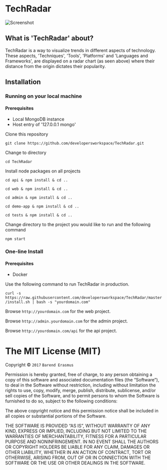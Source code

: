 # TechRadar

![Screenshot](https://github.com/developersworkspace/TechRadar/blob/master/screenshots/one.png?raw=true)

## What is 'TechRadar' about?

TechRadar is a way to visualize trends in different aspects of technology. These aspects, 'Techniques', 'Tools', 'Platforms' and 'Languages and Frameworks', are displayed on a radar chart (as seen above) where their distance from the origin dictates their popularity.

## Installation



### Running on your local machine



#### Prerequisites

* Local MongoDB instance
* Host entry of '127.0.0.1 mongo'

Clone this repository

`git clone https://github.com/developersworkspace/TechRadar.git`

Change to directory

`cd TechRadar`

Install node packages on all projects

`cd api & npm install & cd ..`

`cd web & npm install & cd ..`

`cd admin & npm install & cd ..`

`cd demo-app & npm install & cd ..`

`cd tests & npm install & cd ..`

Change directory to the project you would like to run and the following command

`npm start`

### One-line Install



#### Prerequisites

* Docker

Use the following command to run TechRadar in production.

`curl -s https://raw.githubusercontent.com/developersworkspace/TechRadar/master/install.sh | bash -s "yourdomain.com"`

Browse `http://yourdomain.com` for the web project.

Browse `http://admin.yourdomain.com` for the admin project.

Browse `http://yourdomain.com/api` for the api project.

The MIT License (MIT)
=====================

Copyright © `2017` `Barend Erasmus`

Permission is hereby granted, free of charge, to any person
obtaining a copy of this software and associated documentation
files (the “Software”), to deal in the Software without
restriction, including without limitation the rights to use,
copy, modify, merge, publish, distribute, sublicense, and/or sell
copies of the Software, and to permit persons to whom the
Software is furnished to do so, subject to the following
conditions:

The above copyright notice and this permission notice shall be
included in all copies or substantial portions of the Software.

THE SOFTWARE IS PROVIDED “AS IS”, WITHOUT WARRANTY OF ANY KIND,
EXPRESS OR IMPLIED, INCLUDING BUT NOT LIMITED TO THE WARRANTIES
OF MERCHANTABILITY, FITNESS FOR A PARTICULAR PURPOSE AND
NONINFRINGEMENT. IN NO EVENT SHALL THE AUTHORS OR COPYRIGHT
HOLDERS BE LIABLE FOR ANY CLAIM, DAMAGES OR OTHER LIABILITY,
WHETHER IN AN ACTION OF CONTRACT, TORT OR OTHERWISE, ARISING
FROM, OUT OF OR IN CONNECTION WITH THE SOFTWARE OR THE USE OR
OTHER DEALINGS IN THE SOFTWARE.